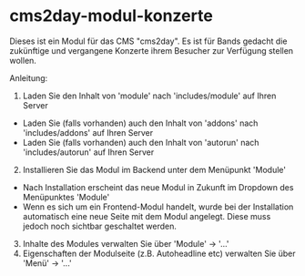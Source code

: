 cms2day-modul-konzerte
======================

Dieses ist ein Modul  für das CMS "cms2day". Es ist für Bands gedacht die zukünftige und vergangene 
Konzerte ihrem Besucher zur Verfügung stellen wollen.

Anleitung:

1. Laden Sie den Inhalt von 'module' nach 'includes/module' auf Ihren Server
* Laden Sie (falls vorhanden) auch den Inhalt von 'addons' nach 'includes/addons' auf Ihren Server
* Laden Sie (falls vorhanden) auch den Inhalt von 'autorun' nach 'includes/autorun' auf Ihren Server
2. Installieren Sie das Modul im Backend unter dem Menüpunkt 'Module'
* Nach Installation erscheint das neue Modul in Zukunft im Dropdown des Menüpunktes 'Module'
* Wenn es sich um ein Frontend-Modul handelt, wurde bei der Installation automatisch eine neue Seite mit dem Modul angelegt. Diese muss jedoch noch sichtbar geschaltet werden.
3. Inhalte des Modules verwalten Sie über 'Module' -> '...'
4. Eigenschaften der Modulseite (z.B. Autoheadline etc) verwalten Sie über 'Menü' -> '...'
